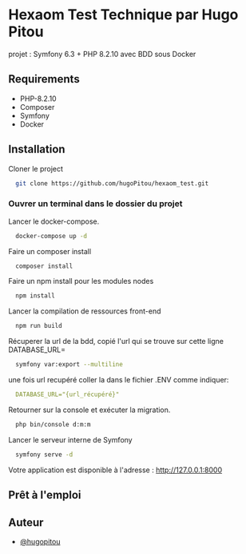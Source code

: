
# Hexaom Test Technique par Hugo Pitou

projet : Symfony 6.3 + PHP 8.2.10 avec BDD sous Docker

## Requirements

- PHP-8.2.10
- Composer
- Symfony 
- Docker

## Installation

Cloner le project

```bash
  git clone https://github.com/hugoPitou/hexaom_test.git
```

### Ouvrer un terminal dans le dossier du projet

Lancer le docker-compose.

```bash
  docker-compose up -d
```

Faire un composer install

```bash
  composer install
```
Faire un npm install pour les modules nodes
```bash
  npm install
```
Lancer la compilation de ressources front-end

```bash
  npm run build
```

Récuperer la url de la bdd, copié l'url qui se trouve sur cette ligne DATABASE_URL=

```bash
  symfony var:export --multiline
```

une fois url recupéré coller la dans le fichier .ENV comme indiquer:

```yaml
  DATABASE_URL="{url_récupéré}"
```

Retourner sur la console et exécuter la migration.

```bash
  php bin/console d:m:m
```

Lancer le serveur interne de Symfony
```bash
  symfony serve -d
```
Votre application est disponible à l'adresse : http://127.0.0.1:8000

## Prêt à l'emploi

## Auteur

- [@hugopitou](https://github.com/hugoPitou)